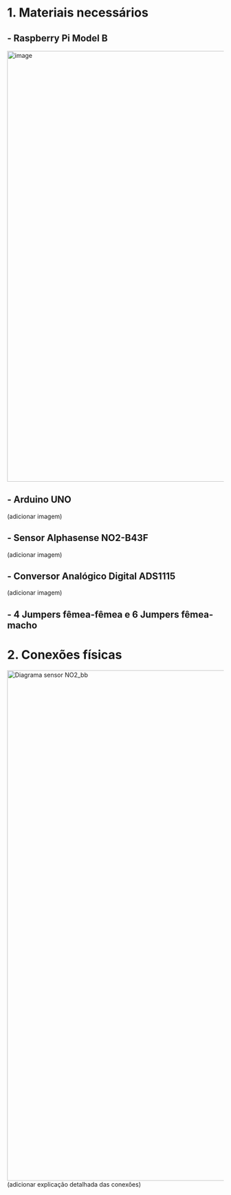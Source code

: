 # 1. Materiais necessários

## - Raspberry Pi Model B
<img width="1000" height="1000" alt="image" src="https://github.com/user-attachments/assets/bcc39b87-5531-4bb5-a937-91739d8e6a6c" />

## - Arduino UNO
(adicionar imagem)

## - Sensor Alphasense NO2-B43F
(adicionar imagem)

## - Conversor Analógico Digital ADS1115
(adicionar imagem)

## - 4 Jumpers fêmea-fêmea e 6 Jumpers fêmea-macho

# 2. Conexões físicas

<img width="1212" height="1185" alt="Diagrama sensor NO2_bb" src="https://github.com/user-attachments/assets/643aa7ab-2999-414d-9ff8-d8385056cf58" />
(adicionar explicação detalhada das conexões)

